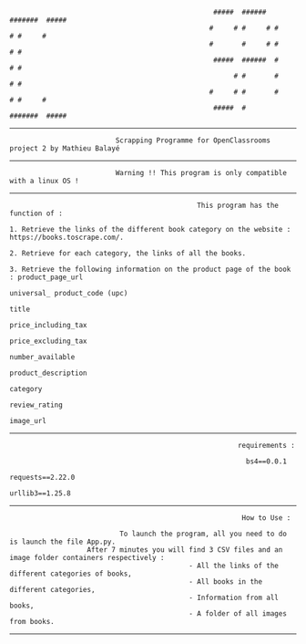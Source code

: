                                                       #####  ######  #######  #####  
                                                     #     # #     # #     # #     # 
                                                     #       #     # #     # #       
                                                      #####  ######  #     # #       
                                                           # #       #     # #       
                                                     #     # #       #     # #     # 
                                                      #####  #       #######  #####  

----------------------------------------------------------------------------------------------------------------------------------------------

                              Scrapping Programme for OpenClassrooms project 2 by Mathieu Balayé

----------------------------------------------------------------------------------------------------------------------------------------------

                              Warning !! This program is only compatible with a linux OS !

----------------------------------------------------------------------------------------------------------------------------------------------

                                                  This program has the function of : 
                                                  
    1. Retrieve the links of the different book category on the website : https://books.toscrape.com/.

    2. Retrieve for each category, the links of all the books.

    3. Retrieve the following information on the product page of the book : product_page_url
                                                                            universal_ product_code (upc)
                                                                            title
                                                                            price_including_tax
                                                                            price_excluding_tax
                                                                            number_available
                                                                            product_description
                                                                            category
                                                                            review_rating
                                                                            image_url
                                                                        
----------------------------------------------------------------------------------------------------------------------------------------------
                                                                      
                                                            requirements :

                                                              bs4==0.0.1
                                                              requests==2.22.0
                                                              urllib3==1.25.8
                                                              
----------------------------------------------------------------------------------------------------------------------------------------------

                                                             How to Use :
                                                             
                               To launch the program, all you need to do is launch the file App.py. 
                       After 7 minutes you will find 3 CSV files and an image folder containers respectively :  
                                                - All the links of the different categories of books,
                                                - All books in the different categories,
                                                - Information from all books,
                                                - A folder of all images from books.
                                                             
----------------------------------------------------------------------------------------------------------------------------------------------
